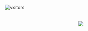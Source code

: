 ![visitors](https://visitor-badge.laobi.icu/badge?page_id=AdamKhier.AdamKhier)

<h1 align="Center">
  <img src="https://readme-typing-svg.herokuapp.com/?font=Righteous&size=35&center=true&vCenter=true&width=500&height=70&duration=4000&lines=Hi+There!+%F0%9F%91%8B;+I%27m+Adam+Khier!">
</h1>
